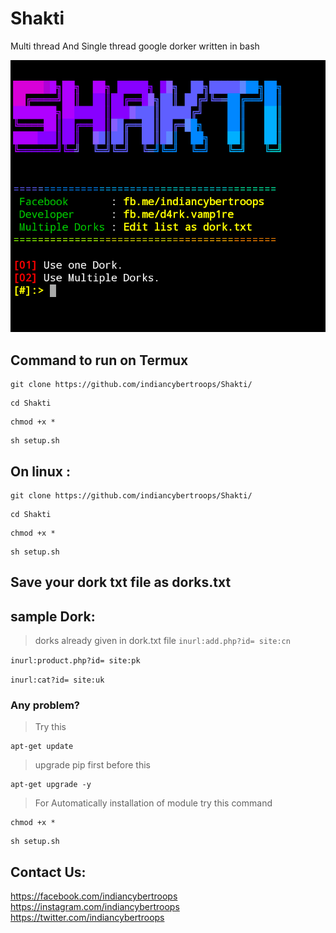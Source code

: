 
# Shakti
Multi thread And Single thread google dorker written in bash

![](header1.png)

## Command to run on Termux 


```
git clone https://github.com/indiancybertroops/Shakti/
```
```
cd Shakti
```
```
chmod +x *
```
```
sh setup.sh
```



## On linux :

```
git clone https://github.com/indiancybertroops/Shakti/
```

```
cd Shakti
```

```
chmod +x *
```

```
sh setup.sh
```


## Save your dork txt file as dorks.txt


## sample Dork:
> dorks already given in dork.txt file
 ```inurl:add.php?id= site:cn```

```inurl:product.php?id= site:pk```
 
```inurl:cat?id= site:uk```
### Any problem? 
>Try this 
```
apt-get update
```
>upgrade pip first before this

```
apt-get upgrade -y
```

> For Automatically installation of module try this command
```
chmod +x *
```
```
sh setup.sh
```

## Contact Us: 
https://facebook.com/indiancybertroops
https://instagram.com/indiancybertroops
https://twitter.com/indiancybertroops

